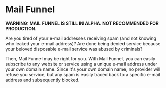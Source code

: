 # Mail Funnel

**WARNING: MAIL FUNNEL IS STILL IN ALPHA. NOT RECOMMENDED FOR PRODUCTION.**

Are you tired of your e-mail addresses receiving spam (and not knowing who leaked your e-mail address)? Are done being denied service because your beloved disposable e-mail service was abused by criminals?

Then, Mail Funnel may be right for you. With Mail Funnel, you can easily subscribe to any website or service using a unique e-mail address under your own domain name. Since it's your own domain name, no provider will refuse you service, but any spam is easily traced back to a specific e-mail address and subsequently blocked.

